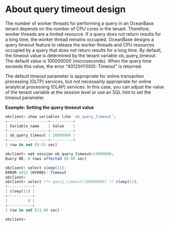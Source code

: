 About query timeout design 
===============================================



The number of worker threads for performing a query in an OceanBase tenant depends on the number of CPU cores in the tenant. Therefore, worker threads are a limited resource. If a query does not return results for a long time, the worker thread remains occupied. OceanBase designs a query timeout feature to release the worker threads and CPU resources occupied by a query that does not return results for a long time. By default, the timeout value is determined by the tenant variable ob_query_timeout. The default value is 100000000 (microseconds). When the query time exceeds this value, the error "4012(HY000): Timeout" is returned. 

The default timeout parameter is appropriate for online transaction processing (OLTP) services, but not necessarily appropriate for online analytical processing (OLAP) services. In this case, you can adjust the value of the tenant variable at the session level or use an SQL hint to set the timeout parameter. 

**Example: Setting the query timeout value** 

```javascript
obclient> show variables like 'ob_query_timeout';
+------------------+----------+
| Variable_name    | Value    |
+------------------+----------+
| ob_query_timeout | 10000000 |
+------------------+----------+
1 row in set (0.01 sec)

obclient> set session ob_query_timeout=10000000;
Query OK, 0 rows affected (0.00 sec)

obclient> select sleep(11);
ERROR 4012 (HY000): Timeout
obclient>
obclient> select /*+ query_timeout(100000000) */ sleep(11);
+-----------+
| sleep(11) |
+-----------+
|         0 |
+-----------+
1 row in set (11.00 sec)

obclient>
```



